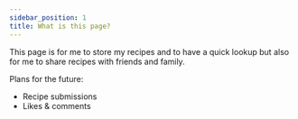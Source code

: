 ```yaml
---
sidebar_position: 1
title: What is this page?
---
```


This page is for me to store my recipes and to have a quick lookup but also for me to share recipes with friends and family.

Plans for the future:

- Recipe submissions
- Likes & comments
